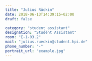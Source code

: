 ```yaml
---
title: "Julius Rückin"
date: 2018-06-13T14:39:15+02:00
draft: false

category: "student_assistant"
designation: "Student Assistant"
room: "E-1-03.2"
mail: "julius.rueckin@student.hpi.de"
phone_number: "-"
portrait_url: "example.jpg"
---
```


